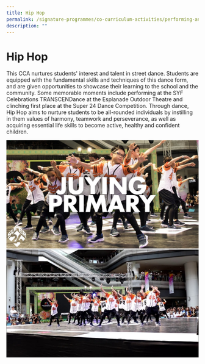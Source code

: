 ```yaml
---
title: Hip Hop
permalink: /signature-programmes/co-curriculum-activities/performing-and-visual-arts/hip-hop/
description: ""
---
```



# Hip Hop
This CCA nurtures students' interest and talent in street dance. Students are equipped with the fundamental skills and techniques of this dance form, and are given opportunities to showcase their learning to the school and the community. Some memorable moments include performing at the SYF Celebrations TRANSCENDance at the Esplanade Outdoor Theatre and clinching first place at the Super 24 Dance Competition. Through dance, Hip Hop aims to nurture students to be all-rounded individuals by instilling in them values of harmony, teamwork and perseverance, as well as acquiring essential life skills to become active, healthy and confident children.

![](/images/Super24%202017%201.jpg)
![](/images/Super24%202017%202-1.jpg)